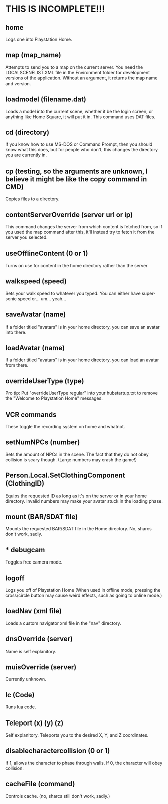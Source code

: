 # THIS IS INCOMPLETE!!!
## home
Logs one into Playstation Home.
## map (map_name)
Attempts to send you to a map on the current server. You need the LOCALSCENELIST.XML file in the Environment folder for development versions of the application. Without an argument, it returns the map name and version.
## loadmodel (filename.dat)
Loads a model into the current scene, whether it be the login screen, or anything like Home Square, it will put it in. This command uses DAT files.
## cd (directory)
If you know how to use MS-DOS or Command Prompt, then you should know what this does, but for people who don't, this changes the directory you are currently in.
## cp (testing, so the arguments are unknown, I believe it might be like the copy command in CMD)
Copies files to a directory.
## contentServerOverride (server url or ip)
This command changes the server from which content is fetched from, so if you used the map command after this, it'll instead try to fetch it from the server you selected.
## useOfflineContent (0 or 1)
Turns on use for content in the home directory rather than the server
## walkspeed (speed)
Sets your walk speed to whatever you typed. You can either have super-sonic speed or... um... yeah...
## saveAvatar (name)
If a folder titled "avatars" is in your home directory, you can save an avatar into there.
## loadAvatar (name)
If a folder titled "avatars" is in your home directory, you can load an avatar from there.
## overrideUserType (type)
Pro tip: Put "overrideUserType regular" into your hubstartup.txt to remove the "Welcome to Playstation Home" messages.
## VCR commands
These toggle the recording system on home and whatnot.
## setNumNPCs (number)
Sets the amount of NPCs in the scene. The fact that they do not obey collision is scary though. (Large numbers may crash the game!)
## Person.Local.SetClothingComponent (ClothingID)
Equips the requested ID as long as it's on the server or in your home directory. Invalid numbers may make your avatar stuck in the loading phase.
## mount (BAR/SDAT file)
Mounts the requested BAR/SDAT file in the Home directory. No, sharcs don't work, sadly.
## * debugcam
Toggles free camera mode.
## logoff
Logs you off of Playstation Home (When used in offline mode, pressing the cross/circle button may cause weird effects, such as going to online mode.)
## loadNav (xml file)
Loads a custom navigator xml file in the "nav" directory.
## dnsOverride (server)
Name is self explanitory.
## muisOverride (server)
Currently unknown.
## lc (Code)
Runs lua code.
## Teleport (x) (y) (z)
Self explanitory. Teleports you to the desired X, Y, and Z coordinates.
## disablecharactercollision (0 or 1)
If 1, allows the character to phase through walls. If 0, the character will obey collision.
## cacheFile (command)
Controls cache. (no, sharcs still don't work, sadly.)
